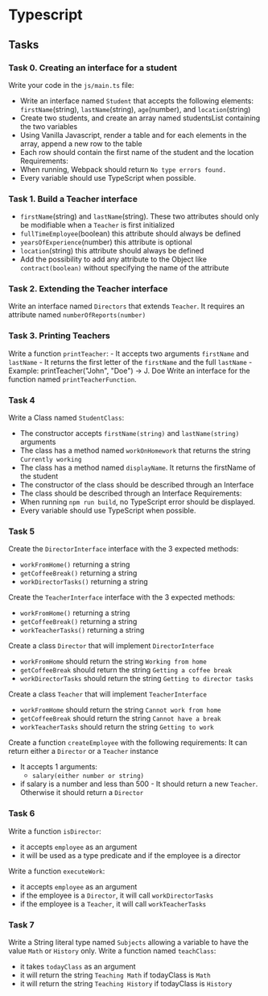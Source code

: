 # Typescript

## Tasks

### Task 0. Creating an interface for a student
Write your code in the `js/main.ts` file:
- Write an interface named `Student` that accepts the following elements: `firstName`(string), `lastName`(string), `age`(number), and `location`(string)
- Create two students, and create an array named studentsList containing the two variables
- Using Vanilla Javascript, render a table and for each elements in the array, append a new row to the table
- Each row should contain the first name of the student and the location
Requirements:
- When running, Webpack should return `No type errors found.`
- Every variable should use TypeScript when possible.

### Task 1. Build a Teacher interface
- `firstName`(string) and `lastName`(string). These two attributes should only be modifiable when a `Teacher` is first initialized
- `fullTimeEmployee`(boolean) this attribute should always be defined
- `yearsOfExperience`(number) this attribute is optional
- `location`(string) this attribute should always be defined
- Add the possibility to add any attribute to the Object like `contract(boolean)` without specifying the name of the attribute

### Task 2.  Extending the Teacher interface
Write an interface named `Directors` that extends `Teacher`. It requires an attribute named `numberOfReports(number)`

### Task 3. Printing Teachers
Write a function `printTeacher`:
	- It accepts two arguments `firstName` and `lastName`
	- It returns the first letter of the `firstName` and the full `lastName`
	- Example: printTeacher("John", "Doe") -> J. Doe
Write an interface for the function named `printTeacherFunction`.

### Task 4
Write a Class named `StudentClass`:
- The constructor accepts `firstName(string)` and `lastName(string)` arguments
- The class has a method named `workOnHomework` that returns the string `Currently working`
- The class has a method named `displayName`. It returns the firstName of the student
- The constructor of the class should be described through an Interface
- The class should be described through an Interface
Requirements:
- When running `npm run build`, no TypeScript error should be displayed.
- Every variable should use TypeScript when possible.

### Task 5
Create the `DirectorInterface` interface with the 3 expected methods:
- `workFromHome()` returning a string
- `getCoffeeBreak()` returning a string
- `workDirectorTasks()` returning a string

Create the `TeacherInterface` interface with the 3 expected methods:
- `workFromHome()` returning a string
- `getCoffeeBreak()` returning a string
- `workTeacherTasks()` returning a string

Create a class `Director` that will implement `DirectorInterface`
- `workFromHome` should return the string `Working from home`
- `getCoffeeBreak` should return the string `Getting a coffee break`
- `workDirectorTasks` should return the string `Getting to director tasks`

Create a class `Teacher` that will implement `TeacherInterface`
- `workFromHome` should return the string `Cannot work from home`
- `getCoffeeBreak` should return the string `Cannot have a break`
- `workTeacherTasks` should return the string `Getting to work`

Create a function `createEmployee` with the following requirements:
It can return either a `Director` or a `Teacher` instance
- It accepts 1 arguments:
	- `salary(either number or string)`
- if salary is a number and less than 500 - It should return a new `Teacher`. Otherwise it should return a `Director`

### Task 6
Write a function `isDirector`:
- it accepts `employee` as an argument
- it will be used as a type predicate and if the employee is a director

Write a function `executeWork`:
- it accepts `employee` as an argument
- if the employee is a `Director`, it will call `workDirectorTasks`
- if the employee is a `Teacher`, it will call `workTeacherTasks`

### Task 7
Write a String literal type named `Subjects` allowing a variable to have the value `Math` or `History` only. Write a function named `teachClass`:
- it takes `todayClass` as an argument
- it will return the string `Teaching Math` if todayClass is `Math`
- it will return the string `Teaching History` if todayClass is `History`
